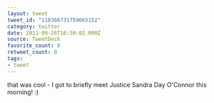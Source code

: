 ```yaml
---
layout: tweet
tweet_id: "118366731759665152"
category: twitter
date: 2011-09-26T16:50:02.000Z
source: TweetDeck
favorite_count: 0
retweet_count: 0
tags:
- tweet
---
```


that was cool - I got to briefly meet Justice Sandra Day O'Connor this morning! :)

